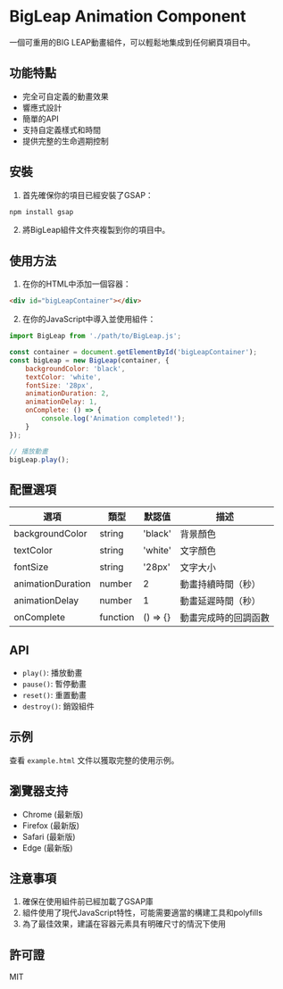 # BigLeap Animation Component

一個可重用的BIG LEAP動畫組件，可以輕鬆地集成到任何網頁項目中。

## 功能特點

- 完全可自定義的動畫效果
- 響應式設計
- 簡單的API
- 支持自定義樣式和時間
- 提供完整的生命週期控制

## 安裝

1. 首先確保你的項目已經安裝了GSAP：

```bash
npm install gsap
```

2. 將BigLeap組件文件夾複製到你的項目中。

## 使用方法

1. 在你的HTML中添加一個容器：

```html
<div id="bigLeapContainer"></div>
```

2. 在你的JavaScript中導入並使用組件：

```javascript
import BigLeap from './path/to/BigLeap.js';

const container = document.getElementById('bigLeapContainer');
const bigLeap = new BigLeap(container, {
    backgroundColor: 'black',
    textColor: 'white',
    fontSize: '28px',
    animationDuration: 2,
    animationDelay: 1,
    onComplete: () => {
        console.log('Animation completed!');
    }
});

// 播放動畫
bigLeap.play();
```

## 配置選項

| 選項 | 類型 | 默認值 | 描述 |
|------|------|--------|------|
| backgroundColor | string | 'black' | 背景顏色 |
| textColor | string | 'white' | 文字顏色 |
| fontSize | string | '28px' | 文字大小 |
| animationDuration | number | 2 | 動畫持續時間（秒） |
| animationDelay | number | 1 | 動畫延遲時間（秒） |
| onComplete | function | () => {} | 動畫完成時的回調函數 |

## API

- `play()`: 播放動畫
- `pause()`: 暫停動畫
- `reset()`: 重置動畫
- `destroy()`: 銷毀組件

## 示例

查看 `example.html` 文件以獲取完整的使用示例。

## 瀏覽器支持

- Chrome (最新版)
- Firefox (最新版)
- Safari (最新版)
- Edge (最新版)

## 注意事項

1. 確保在使用組件前已經加載了GSAP庫
2. 組件使用了現代JavaScript特性，可能需要適當的構建工具和polyfills
3. 為了最佳效果，建議在容器元素具有明確尺寸的情況下使用

## 許可證

MIT 
